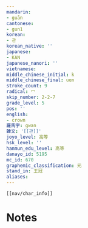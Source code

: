 ```yaml
---
mandarin:
- guān
cantonese:
- gun1
korean:
- 관
korean_native: ''
japanese:
- KAN
japanese_nanori: ''
vietnamese:
middle_chinese_initial: k
middle_chinese_final: uɑn
stroke_count: 9
radical: 冖
skip_number: 2-2-7
grade_level: 5
pos: ''
english:
- crown
羅馬字: gwan
韓文: '[[관]]'
joyo_level: 高等
hsk_level: ''
hanmun_edu_level: 高等
danayo_id: 5195
mc_id: 670
graphemic_classification: 元
stand_in: 王冠
aliases:
---
```

```meta-bind-embed
[[nav/char_info]]
```

# Notes
